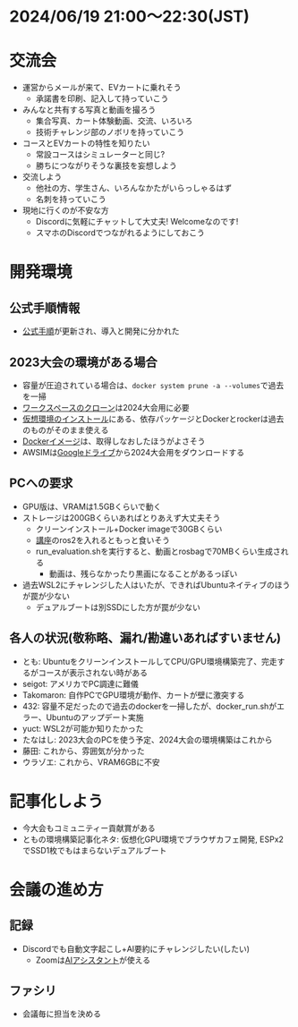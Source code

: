 # 2024/06/19 21:00～22:30(JST)

# 交流会
- 運営からメールが来て、EVカートに乗れそう
  - 承諾書を印刷、記入して持っていこう
- みんなと共有する写真と動画を撮ろう
  - 集合写真、カート体験動画、交流、いろいろ
  - 技術チャレンジ部のノボリを持っていこう
- コースとEVカートの特性を知りたい
  - 常設コースはシミュレーターと同じ?
  - 勝ちにつながりそうな裏技を妄想しよう
- 交流しよう
  - 他社の方、学生さん、いろんなかたがいらっしゃるはず
  - 名刺を持っていこう
- 現地に行くのが不安な方
  - Discordに気軽にチャットして大丈夫! Welcomeなのです!
  - スマホのDiscordでつながれるようにしておこう

# 開発環境
## 公式手順情報
- [公式手順](https://automotiveaichallenge.github.io/aichallenge-documentation-2024/index.html)が更新され、導入と開発に分かれた
## 2023大会の環境がある場合
- 容量が圧迫されている場合は、`docker system prune -a --volumes`で過去を一掃
- [ワークスペースのクローン](https://automotiveaichallenge.github.io/aichallenge-documentation-2024/setup/workspace-setup.html)は2024大会用に必要
- [仮想環境のインストール](https://automotiveaichallenge.github.io/aichallenge-documentation-2024/setup/docker.html)にある、依存パッケージとDockerとrockerは過去のものがそのまま使える
- [Dockerイメージ](https://automotiveaichallenge.github.io/aichallenge-documentation-2024/setup/docker.html#autowaredocker)は、取得しなおしたほうがよさそう
- AWSIMは[Googleドライブ](https://drive.google.com/drive/folders/1ftIoamNGAet90sXeG48lKa89dkpVy45y)から2024大会用をダウンロードする
## PCへの要求
- GPU版は、VRAMは1.5GBくらいで動く
- ストレージは200GBくらいあればとりあえず大丈夫そう
  - クリーンインストール+Docker imageで30GBくらい
  - [講座](https://automotiveaichallenge.github.io/aichallenge-documentation-2024/course/index.html)のros2を入れるともっと食いそう
  - run_evaluation.shを実行すると、動画とrosbagで70MBくらい生成される
    - 動画は、残らなかったり黒画になることがあるっぽい
- 過去WSL2にチャレンジした人はいたが、できればUbuntuネイティブのほうが罠が少ない
  - デュアルブートは別SSDにした方が罠が少ない
## 各人の状況(敬称略、漏れ/勘違いあればすいません)
- とも: UbuntuをクリーンインストールしてCPU/GPU環境構築完了、完走するがコースが表示されない時がある
- seigot: アメリカでPC調達に難儀
- Takomaron: 自作PCでGPU環境が動作、カートが壁に激突する
- 432: 容量不足だったので過去のdockerを一掃したが、docker_run.shがエラー、Ubuntuのアップデート実施
- yuct: WSL2が可能か知りたかった
- たなはし: 2023大会のPCを使う予定、2024大会の環境構築はこれから
- 藤田: これから、雰囲気が分かった
- ウラゾエ: これから、VRAM6GBに不安

# 記事化しよう
- 今大会もコミュニティー貢献賞がある
- ともの環境構築記事化ネタ: 仮想化GPU環境でブラウザカフェ開発, ESPx2でSSD1枚でもはまらないデュアルブート

# 会議の進め方
## 記録
- Discordでも自動文字起こし+AI要約にチャレンジしたい(したい)
  - Zoomは[AIアシスタント](https://www.zoom.com/ja/ai-assistant/)が使える
## ファシリ
- 会議毎に担当を決める
